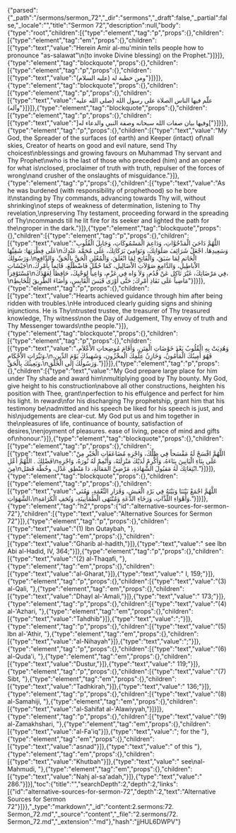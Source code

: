 {"parsed":{"_path":"/sermons/sermon_72","_dir":"sermons","_draft":false,"_partial":false,"_locale":"","title":"Sermon 72","description":null,"body":{"type":"root","children":[{"type":"element","tag":"p","props":{},"children":[{"type":"element","tag":"em","props":{},"children":[{"type":"text","value":"Herein Amir al-mu'minin tells people how to pronounce \"as-salawat\"\n(to invoke Divine blessing) on the Prophet."}]}]},{"type":"element","tag":"blockquote","props":{},"children":[{"type":"element","tag":"p","props":{},"children":[{"type":"text","value":"ومن خطبة له (عليه السلام)"}]}]},{"type":"element","tag":"blockquote","props":{},"children":[{"type":"element","tag":"p","props":{},"children":[{"type":"text","value":"علّم فيها الناس الصلاة على رسول الله (صلى الله عليه وآله)"}]}]},{"type":"element","tag":"blockquote","props":{},"children":[{"type":"element","tag":"p","props":{},"children":[{"type":"text","value":"]وفيها بيان صفات الله سبحانه وصفة النبي والدعاء له["}]}]},{"type":"element","tag":"p","props":{},"children":[{"type":"text","value":"My God, the Spreader of the surfaces (of earth) and Keeper (intact) of\nall skies, Creator of hearts on good and evil nature, send Thy choicest\nblessings and growing favours on Muhammad Thy servant and Thy Prophet\nwho is the last of those who preceded (him) and an opener for what is\nclosed, proclaimer of truth with truth, repulser of the forces of wrong\nand crusher of the onslaughts of misguidance."}]},{"type":"element","tag":"p","props":{},"children":[{"type":"text","value":"As he was burdened (with responsibility of prophethood) so he bore it\nstanding by Thy commands, advancing towards Thy will, without shrinking\nof steps of weakness of determination, listening to Thy revelation,\npreserving Thy testament, proceeding forward in the spreading of Thy\ncommands till he lit fire for its seeker and lighted the path for the\ngroper in the dark."}]},{"type":"element","tag":"blockquote","props":{},"children":[{"type":"element","tag":"p","props":{},"children":[{"type":"text","value":"اللَّهُمَّ دَاحَيَ الْمَدْحُوَّاتِ، وَدَاعِمَ الْمَسْمُوكَاتِ، وَجَابِلَ الْقُلُوبِ عَلَى فِطْرَتِهَا: شَقِيِّهَا\nوَسَعِيدِهَا. اجْعَلْ شَرَائِفَ صَلَوَاتِكَ، وَنَوَامِيَ بَرَكَاتِكَ، عَلَى مُحَمَّد عَبْدِكَ وَرَسُولِكَ،\nالْخَاتمِ لِمَا سَبَقَ، وَالْفَاتِحِ لِمَا انْغَلَقَ، وَالْمُعْلِنِ الْحَقَّ بِالْحَقِّ، وَالدَّافِعِ جَيْشَاتِ\nالاْباطِيلِ، وَالدَّامِغِ صَوْلاَتِ الاْضَالِيلِ، كَمَا حُمِّلَ فَاضْطَلَعَ، قَائِماً بِأَمْرِكَ، مُسْتَوْفِزاً\nفِي مَرْضَاتِكَ، غَيْرَ نَاكِل عَنْ قُدُم، وَلاَ وَاه فِي عَزْمِ، وَاعِياً لِوَحْيِكَ، حَافِظاً لِعَهْدَكَ،\nمَاضِياً عَلَى نَفَاذِ أَمْرِكَ; حَتَّى أَوْرَى قَبَسَ الْقَابِسِ، وَأَضَاءَ الطَّرِيقَ لِلْخَابِطِ"}]}]},{"type":"element","tag":"p","props":{},"children":[{"type":"text","value":"Hearts achieved guidance through him after being ridden with troubles.\nHe introduced clearly guiding signs and shining injunctions. He is Thy\ntrusted trustee, the treasurer of Thy treasured knowledge, Thy witness\non the Day of Judgement, Thy envoy of truth and Thy Messenger towards\nthe people."}]},{"type":"element","tag":"blockquote","props":{},"children":[{"type":"element","tag":"p","props":{},"children":[{"type":"text","value":"وَهُدِيَتْ بِهِ الْقُلُوبُ بَعْدَ خَوْضَاتِ الْفِتَنِ، وَأَقَامَ مُوضِحاتِ الاْعْلاَمِ، وَنَيِّرَاتِ الاْحْكَامِ،\nفَهُوَ أَمِينُكَ الْمَأْمُونُ، وَخَازِنُ عِلْمِكَ الْمخْزُونِ، وَشَهِيدُكَ يَوْمَ الدِّينِ، وَبَعِيثُكَ بِالْحَقِّ،\nوَرَسُولُكَ إِلَى الْخَلْقِ."}]}]},{"type":"element","tag":"p","props":{},"children":[{"type":"text","value":"My God prepare large place for him under Thy shade and award him\nmultiplying good by Thy bounty. My God, give height to his construction\nabove all other constructions, heighten his position with Thee, grant\nperfection to his effulgence and perfect for him his light. In reward\nfor his discharging Thy prophetship, grant him that his testimony be\nadmitted and his speech be liked for his speech is just, and his\njudgements are clear-cut. My God put us and him together in the\npleasures of life, continuance of bounty, satisfaction of desires,\nenjoyment of pleasures. ease of living, peace of mind and gifts of\nhonour."}]},{"type":"element","tag":"blockquote","props":{},"children":[{"type":"element","tag":"p","props":{},"children":[{"type":"text","value":"اللَّهُمَّ افْسَحْ لَهُ مَفْسَحاً فِي ظِلِّكَ، وَاجْزِهِ مُضَاعَفَاتِ الْخَيْرِ مِنْ فَضْلِكَ . اللَّهُمَّ أَعْلِ\nعَلَى بِنَاءِ الْبَانِينَ بِنَاءَهُ، وَأَكْرِمْ لَدَيْكَ مَنْزِلَتَهُ، وَأَتْمِمْ لَهُ نُورَهُ، وَاجْزِهِ مِنَ\nابْتِعَاثِكَ لَهُ مَقبُولَ الشَّهَادَةِ، مَرْضِيَّ المَقالَةِ، ذا مَنْطِق عَدْل، وخُطّة فَصْل."}]}]},{"type":"element","tag":"blockquote","props":{},"children":[{"type":"element","tag":"p","props":{},"children":[{"type":"text","value":"اللَّهُمَّ اجْمَعْ بَيْنَنَا وَبَيْنَهُ فِي بَرْدِ الْعَيشِ، وَقَرَارِ النِّعْمَةِ، وَمُنَى الشَّهَوَاتِ،\nوَأَهْوَاءِ اللَّذَّاتِ، وَرَخَاءِ الدَّعَةِ وَمُنْتَهَى الْطُمَأْنِينَةِ، وَتُحَفِ الْكَرَامَةِ."}]}]},{"type":"element","tag":"h2","props":{"id":"alternative-sources-for-sermon-72"},"children":[{"type":"text","value":"Alternative Sources for Sermon 72"}]},{"type":"element","tag":"p","props":{},"children":[{"type":"text","value":"(1) Ibn Qutaybah, "},{"type":"element","tag":"em","props":{},"children":[{"type":"text","value":"Gharib al-hadith,"}]},{"type":"text","value":" see Ibn Abi al-Hadid, IV, 364;"}]},{"type":"element","tag":"p","props":{},"children":[{"type":"text","value":"(2) al-Thaqafi, "},{"type":"element","tag":"em","props":{},"children":[{"type":"text","value":"al-Gharat,"}]},{"type":"text","value":" I, 159;"}]},{"type":"element","tag":"p","props":{},"children":[{"type":"text","value":"(3) al-Qali, "},{"type":"element","tag":"em","props":{},"children":[{"type":"text","value":"Dhayl al-'Amali,"}]},{"type":"text","value":" 173;"}]},{"type":"element","tag":"p","props":{},"children":[{"type":"text","value":"(4) al-'Azhari, "},{"type":"element","tag":"em","props":{},"children":[{"type":"text","value":"Tahdhib"}]},{"type":"text","value":";"}]},{"type":"element","tag":"p","props":{},"children":[{"type":"text","value":"(5) Ibn al-'Athir, "},{"type":"element","tag":"em","props":{},"children":[{"type":"text","value":"al-Nihayah"}]},{"type":"text","value":";"}]},{"type":"element","tag":"p","props":{},"children":[{"type":"text","value":"(6) al-Quda'i, "},{"type":"element","tag":"em","props":{},"children":[{"type":"text","value":"Dustur,"}]},{"type":"text","value":" 119;"}]},{"type":"element","tag":"p","props":{},"children":[{"type":"text","value":"(7) Sibt, "},{"type":"element","tag":"em","props":{},"children":[{"type":"text","value":"Tadhkirah,"}]},{"type":"text","value":" 136;"}]},{"type":"element","tag":"p","props":{},"children":[{"type":"text","value":"(8) al-Samahiji, "},{"type":"element","tag":"em","props":{},"children":[{"type":"text","value":"al-Sahifat al-'Alawiyyah,"}]}]},{"type":"element","tag":"p","props":{},"children":[{"type":"text","value":"(9) al-Zamakhshari, "},{"type":"element","tag":"em","props":{},"children":[{"type":"text","value":"al-Fa'iq"}]},{"type":"text","value":"; for the "},{"type":"element","tag":"em","props":{},"children":[{"type":"text","value":"asnad"}]},{"type":"text","value":" of this "},{"type":"element","tag":"em","props":{},"children":[{"type":"text","value":"Khutbah"}]},{"type":"text","value":" see\nal-Mahmudi, "},{"type":"element","tag":"em","props":{},"children":[{"type":"text","value":"Nahj al-sa'adah,"}]},{"type":"text","value":" 286."}]}],"toc":{"title":"","searchDepth":2,"depth":2,"links":[{"id":"alternative-sources-for-sermon-72","depth":2,"text":"Alternative Sources for Sermon 72"}]}},"_type":"markdown","_id":"content:2.sermons:72. Sermon_72.md","_source":"content","_file":"2.sermons/72. Sermon_72.md","_extension":"md"},"hash":"jjHUL6DWPV"}